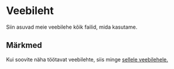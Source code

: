 # Veebileht

Siin asuvad meie veebilehe kõik failid, mida kasutame.

## Märkmed

Kui soovite näha töötavat veebilehte, siis minge [sellele veebilehele.](https://kodu.ut.ee/~vanasauo/veebileht/)
